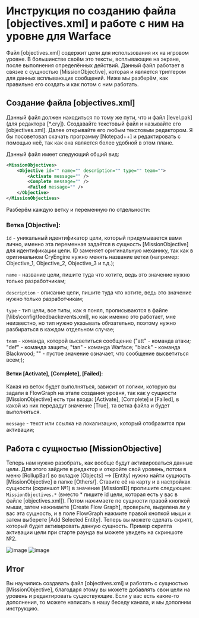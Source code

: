 # Инструкция по созданию файла \[objectives.xml\] и работе с ним на уровне для Warface

Файл \[objectives.xml\] содержит цели для использования их на игровом уровне. В большинстве своём это тексты, всплывающие на экране, после выполнения определённых действий. Данный файл работает в связке с сущностью \[MissionObjective\], которая и является триггером для данных всплывающих сообщений. Ниже мы разберём, как правильно его создать и как потом с ним работать.

## Создание файла \[objectives.xml\]

Данный файл должен находиться по тому же пути, что и файл \[level.pak\] (для редактора \[\*.cry\]). Создавайте текстовый файл и называйте его \[objectives.xml\]. Далее открывайте его любым текстовым редактором. Я бы посоветовал скачать программу \[Notepad++\] и редактировать с помощью неё, так как она является более удобной в этом плане.

Данный файл имеет следующий общий вид:

```xml
<MissionObjectives>
	<Objective id="" name="" description="" type="" team="">
		<Activate message="" />
		<Complete message="" />
		<Failed message="" />
	</Objective>
</MissionObjectives>
```

Разберём каждую ветку и переменную по отдельности:

### Ветка \[Objective\]:

```id``` - уникальный идентификатор цели, который придумывается вами лично, именно эта переменная задаётся в сущность \[MissionObjective\] для идентификации цели. ID заменяет оригинальную механику, так как в оригинальном CryEngine нужно менять название ветки (например: Objective_1, Objective_2, Objective_3 и т.д.);

```name``` - название цели, пишите туда что хотите, ведь это значение нужно только разработчикам;

```description``` - описание цели, пишите туда что хотите, ведь это значение нужно только разработчикам;

```type``` - тип цели, все типы, как я понял, прописываются в файле \[\libs\config\feedbackevents.xml\], но как именно это работает, мне неизвестно, но тип нужно указывать обязательно, поэтому нужно разбираться в каждом отдельном случае;

```team``` - команда, которой высветиться сообщение ("att" - команда атаки; "def" - команда защиты; "tan" - команда Warface; "black" - команда Blackwood; "" - пустое значение означает, что сообщение высветиться всем;);

#### Ветки \[Activate\], \[Complete\], \[Failed\]:

Какая из веток будет выполняться, зависит от логики, которую вы задали в FlowGraph на этапе создания уровня, так как у сущности \[MissionObjective\] есть три входа: \[Activate\], \[Complete\] и \[Failed\], в какой из них передадут значение \[True\], та ветка файла и будет выполняться.

```message``` - текст или ссылка на локализацию, который отобразится при активации;

## Работа с сущностью \[MissionObjective\]

Теперь нам нужно разобрать, как вообще будут активироваться данные цели. Для этого зайдите в редактор и откройте свой уровень, потом в меню \[RollupBar\] во вкладке \[Objects\] --> \[Entity\] нужно найти сущность \[MissionObjective\] в папке \[Others/\]. Ставите её на карту и в настройках сущности (скриншот №1) в значение \[MissionID\] пропишите следующее: ```MissionObjectives.*``` (вместо \* пишите id цели, которая есть у вас в файле \[objectives.xml\]). Потом нажимаете по сущности правой кнопкой мыши, затем нажимаете \[Create Flow Graph\], проверьте, выделена ли у вас эта сущность, и в поле FlowGraph нажмите правой кнопкой мыши и затем выберете \[Add Selected Entity\]. Теперь вы можете сделать скрипт, который будет активировать данную сущность. Пример скрипта активации цели при старте раунда вы можете увидеть на скриншоте №2. 

![image](https://github.com/user-attachments/assets/7f1606b5-a5b8-4020-94aa-fff04d8b9ece "Cкриншот №1")
![image](https://github.com/user-attachments/assets/9d56571c-2a3e-4a2b-974d-ac3452f41a95 "Cкриншот №2")

## Итог

Вы научились создавать файл \[objectives.xml\] и работать с сущностью \[MissionObjective\], благодаря этому вы можете добавлять свои цели на уровень и редактировать существующие. Если у вас есть какие-то дополнения, то можете написать в нашу беседу канала, и мы дополним инструкцию.

